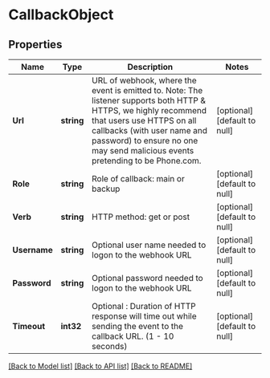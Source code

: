 # CallbackObject

## Properties
Name | Type | Description | Notes
------------ | ------------- | ------------- | -------------
**Url** | **string** | URL of webhook, where the event is emitted to. Note: The listener supports both HTTP &amp; HTTPS, we highly recommend that users use HTTPS on all callbacks (with user name and password) to ensure no one may send malicious events pretending to be Phone.com. | [optional] [default to null]
**Role** | **string** | Role of callback: main or backup | [optional] [default to null]
**Verb** | **string** | HTTP method: get or post | [optional] [default to null]
**Username** | **string** | Optional user name needed to logon to the webhook URL | [optional] [default to null]
**Password** | **string** | Optional password needed to logon to the webhook URL | [optional] [default to null]
**Timeout** | **int32** | Optional : Duration of HTTP response will time out while sending the event to the callback URL. (1 - 10 seconds) | [optional] [default to null]

[[Back to Model list]](../README.md#documentation-for-models) [[Back to API list]](../README.md#documentation-for-api-endpoints) [[Back to README]](../README.md)


